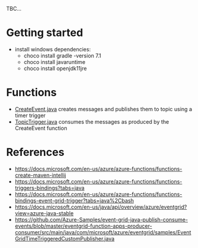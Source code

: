 TBC...

# Getting started

- install windows dependencies:
  - choco install gradle -version 7.1
  - choco install javaruntime
  - choco install openjdk11jre
  
# Functions

- [CreateEvent.java](src/main/java/org/example/functions/CreateEvent.java) creates messages and publishes them to topic using a timer trigger
- [TopicTrigger.java](src/main/java/org/example/functions/TopicTrigger.java) consumes the messages as produced by the CreateEvent function

# References

- https://docs.microsoft.com/en-us/azure/azure-functions/functions-create-maven-intellij
- https://docs.microsoft.com/en-us/azure/azure-functions/functions-triggers-bindings?tabs=java
- https://docs.microsoft.com/en-us/azure/azure-functions/functions-bindings-event-grid-trigger?tabs=java%2Cbash
- https://docs.microsoft.com/en-us/java/api/overview/azure/eventgrid?view=azure-java-stable
- https://github.com/Azure-Samples/event-grid-java-publish-consume-events/blob/master/eventgrid-function-apps-producer-consumer/src/main/java/com/microsoft/azure/eventgrid/samples/EventGridTimeTriggeredCustomPublisher.java